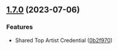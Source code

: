 ## [1.7.0](https://github.com/discoxyz/disco-schemas/compare/v1.6.1...v1.7.0) (2023-07-06)


### Features

* Shared Top Artist Credential ([0b2f970](https://github.com/discoxyz/disco-schemas/commit/0b2f9708aa850ce16152794246fa3f9b34312a0a))
